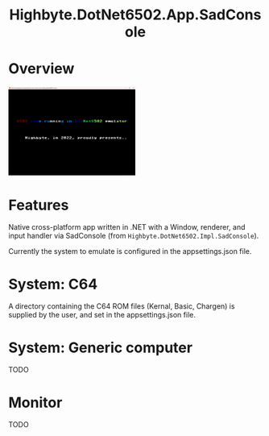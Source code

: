 <h1 align="center">Highbyte.DotNet6502.App.SadConsole</h1>

# Overview
<img src="Screenshots/SadConsole_Generic.png" width="50%" height="50%" title="SadConsole rendering in native SadConsole host window">

# Features
Native cross-platform app written in .NET with a Window, renderer, and input handler via SadConsole (from ```Highbyte.DotNet6502.Impl.SadConsole```). 

Currently the system to emulate is configured in the appsettings.json file.

# System: C64 
A directory containing the C64 ROM files (Kernal, Basic, Chargen) is supplied by the user, and set in the appsettings.json file.

# System: Generic computer 
TODO

# Monitor
TODO
